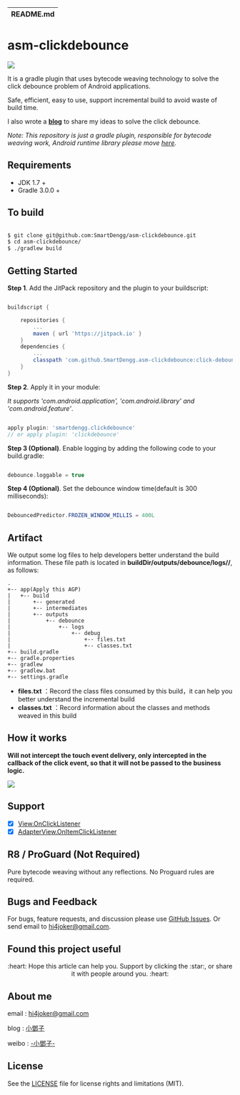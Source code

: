 | README.md |
|:---|

# asm-clickdebounce

[![](https://jitpack.io/v/SmartDengg/asm-clickdebounce.svg)](https://jitpack.io/#SmartDengg/asm-clickdebounce)

It is a gradle plugin that uses bytecode weaving technology to solve the click debounce problem of Android applications.

Safe, efficient, easy to use, support incremental build to avoid waste of build time.

I also wrote a **[blog](https://www.jianshu.com/p/28751130c038)** to share my ideas to solve the click debounce.

*Note: This repository is just a gradle plugin, responsible for bytecode weaving work, Android runtime library please move [here](https://github.com/SmartDengg/asm-clickdebounce-runtime).*

## Requirements

- JDK 1.7 +
- Gradle 3.0.0 +

## To build

```bash

$ git clone git@github.com:SmartDengg/asm-clickdebounce.git
$ cd asm-clickdebounce/
$ ./gradlew build

```

## Getting Started

**Step 1**. Add the JitPack repository and the plugin to your buildscript:

```groovy

buildscript {

    repositories {
        ...
        maven { url 'https://jitpack.io' }
    }
    dependencies {
        ...
        classpath 'com.github.SmartDengg.asm-clickdebounce:click-debounce-gradle-plugin:1.0.0'
    }
}

```

**Step 2**. Apply it in your module:

*It supports 'com.android.application', 'com.android.library' and 'com.android.feature'*.

```groovy

apply plugin: 'smartdengg.clickdebounce'
// or apply plugin: 'clickdebounce'

```


**Step 3 (Optional)**. Enable logging by adding the following code to your build.gradle:

```groovy

debounce.loggable = true

```

**Step 4 (Optional)**. Set the debounce window time(default is 300 milliseconds):

```java

DebouncedPredictor.FROZEN_WINDOW_MILLIS = 400L

```

## Artifact

We output some log files to help developers better understand the build information.
These file path is located in **buildDir/outputs/debounce/logs/<variant>/**, as follows:


```
.
+-- app(Apply this AGP)
|   +-- build
|       +-- generated
|       +-- intermediates
|       +-- outputs
|           +-- debounce
|               +-- logs
|                   +-- debug
|                       +-- files.txt
|                       +-- classes.txt
+-- build.gradle
+-- gradle.properties
+-- gradlew
+-- gradlew.bat
+-- settings.gradle

```

- **files.txt** ：Record the class files consumed by this build，it can help you better understand the incremental build
- **classes.txt** ：Record information about the classes and methods weaved in this build




## How it works

**Will not intercept the touch event delivery, only intercepted in the callback of the click event, so that it will not be passed to the business logic.**

![](art/clickdebounce.png)

## Support

- [x] [View.OnClickListener](https://developer.android.com/reference/android/view/View.OnClickListener)
- [x] [AdapterView.OnItemClickListener](https://developer.android.com/reference/android/widget/AdapterView.OnItemClickListener)

## R8 / ProGuard (Not Required)

Pure bytecode weaving without any reflections. No Proguard rules are required.

## Bugs and Feedback

For bugs, feature requests, and discussion please use [GitHub Issues](https://github.com/SmartDengg/asm-clickdebounce/issues). Or send email to hi4joker@gmail.com.


## Found this project useful

<p align="center">:heart: Hope this article can help you. Support by clicking the :star:, or share it with people around you. :heart:  </p>


## About me

email : hi4joker@gmail.com

blog  : [小鄧子](https://www.jianshu.com/u/df40282480b4)

weibo : [-小鄧子-](https://weibo.com/5367097592/profile?topnav=1&wvr=6)


## License

See the [LICENSE](LICENSE) file for license rights and limitations (MIT).